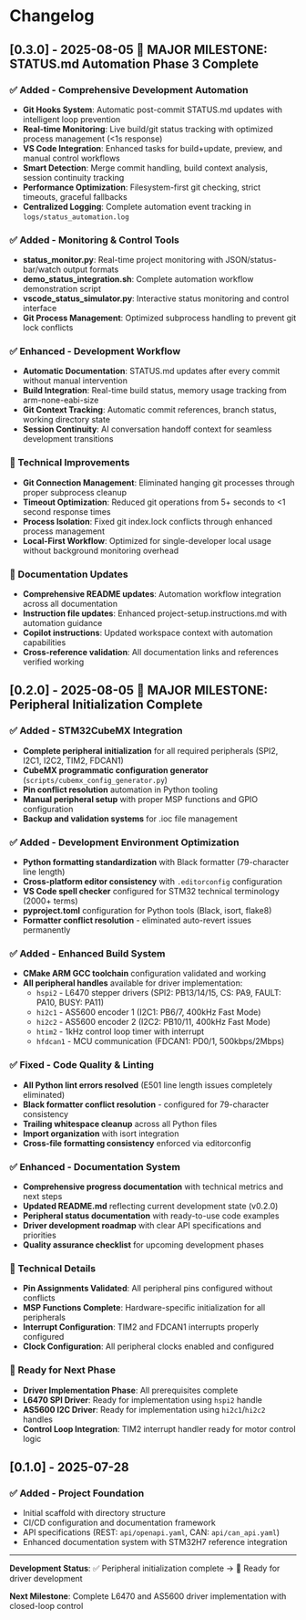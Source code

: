# Changelog

## [0.3.0] - 2025-08-05 🤖 MAJOR MILESTONE: STATUS.md Automation Phase 3 Complete

### ✅ Added - Comprehensive Development Automation
- **Git Hooks System**: Automatic post-commit STATUS.md updates with intelligent loop prevention
- **Real-time Monitoring**: Live build/git status tracking with optimized process management (<1s response)
- **VS Code Integration**: Enhanced tasks for build+update, preview, and manual control workflows
- **Smart Detection**: Merge commit handling, build context analysis, session continuity tracking
- **Performance Optimization**: Filesystem-first git checking, strict timeouts, graceful fallbacks
- **Centralized Logging**: Complete automation event tracking in `logs/status_automation.log`

### ✅ Added - Monitoring & Control Tools
- **status_monitor.py**: Real-time project monitoring with JSON/status-bar/watch output formats
- **demo_status_integration.sh**: Complete automation workflow demonstration script
- **vscode_status_simulator.py**: Interactive status monitoring and control interface
- **Git Process Management**: Optimized subprocess handling to prevent git lock conflicts

### ✅ Enhanced - Development Workflow
- **Automatic Documentation**: STATUS.md updates after every commit without manual intervention
- **Build Integration**: Real-time build status, memory usage tracking from arm-none-eabi-size
- **Git Context Tracking**: Automatic commit references, branch status, working directory state
- **Session Continuity**: AI conversation handoff context for seamless development transitions

### 🔧 Technical Improvements
- **Git Connection Management**: Eliminated hanging git processes through proper subprocess cleanup
- **Timeout Optimization**: Reduced git operations from 5+ seconds to <1 second response times
- **Process Isolation**: Fixed git index.lock conflicts through enhanced process management
- **Local-First Workflow**: Optimized for single-developer local usage without background monitoring overhead

### 📝 Documentation Updates
- **Comprehensive README updates**: Automation workflow integration across all documentation
- **Instruction file updates**: Enhanced project-setup.instructions.md with automation guidance
- **Copilot instructions**: Updated workspace context with automation capabilities
- **Cross-reference validation**: All documentation links and references verified working

## [0.2.0] - 2025-08-05 🎉 MAJOR MILESTONE: Peripheral Initialization Complete

### ✅ Added - STM32CubeMX Integration
- **Complete peripheral initialization** for all required peripherals (SPI2, I2C1, I2C2, TIM2, FDCAN1)
- **CubeMX programmatic configuration generator** (`scripts/cubemx_config_generator.py`)
- **Pin conflict resolution** automation in Python tooling  
- **Manual peripheral setup** with proper MSP functions and GPIO configuration
- **Backup and validation systems** for .ioc file management

### ✅ Added - Development Environment Optimization  
- **Python formatting standardization** with Black formatter (79-character line length)
- **Cross-platform editor consistency** with `.editorconfig` configuration
- **VS Code spell checker** configured for STM32 technical terminology (2000+ terms)
- **pyproject.toml** configuration for Python tools (Black, isort, flake8)
- **Formatter conflict resolution** - eliminated auto-revert issues permanently

### ✅ Added - Enhanced Build System
- **CMake ARM GCC toolchain** configuration validated and working
- **All peripheral handles** available for driver implementation:
  - `hspi2` - L6470 stepper drivers (SPI2: PB13/14/15, CS: PA9, FAULT: PA10, BUSY: PA11)
  - `hi2c1` - AS5600 encoder 1 (I2C1: PB6/7, 400kHz Fast Mode)
  - `hi2c2` - AS5600 encoder 2 (I2C2: PB10/11, 400kHz Fast Mode)
  - `htim2` - 1kHz control loop timer with interrupt
  - `hfdcan1` - MCU communication (FDCAN1: PD0/1, 500kbps/2Mbps)

### ✅ Fixed - Code Quality & Linting
- **All Python lint errors resolved** (E501 line length issues completely eliminated)  
- **Black formatter conflict resolution** - configured for 79-character consistency
- **Trailing whitespace cleanup** across all Python files
- **Import organization** with isort integration
- **Cross-file formatting consistency** enforced via editorconfig

### ✅ Enhanced - Documentation System
- **Comprehensive progress documentation** with technical metrics and next steps
- **Updated README.md** reflecting current development state (v0.2.0)
- **Peripheral status documentation** with ready-to-use code examples
- **Driver development roadmap** with clear API specifications and priorities
- **Quality assurance checklist** for upcoming development phases

### 🔧 Technical Details
- **Pin Assignments Validated**: All peripheral pins configured without conflicts
- **MSP Functions Complete**: Hardware-specific initialization for all peripherals  
- **Interrupt Configuration**: TIM2 and FDCAN1 interrupts properly configured
- **Clock Configuration**: All peripheral clocks enabled and configured

### 🚀 Ready for Next Phase
- **Driver Implementation Phase**: All prerequisites complete
- **L6470 SPI Driver**: Ready for implementation using `hspi2` handle
- **AS5600 I2C Driver**: Ready for implementation using `hi2c1`/`hi2c2` handles
- **Control Loop Integration**: TIM2 interrupt handler ready for motor control logic

## [0.1.0] - 2025-07-28
### ✅ Added - Project Foundation
- Initial scaffold with directory structure
- CI/CD configuration and documentation framework  
- API specifications (REST: `api/openapi.yaml`, CAN: `api/can_api.yaml`)
- Enhanced documentation system with STM32H7 reference integration

---

**Development Status**: ✅ Peripheral initialization complete → 🚀 Ready for driver development

**Next Milestone**: Complete L6470 and AS5600 driver implementation with closed-loop control
